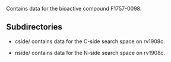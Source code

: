Contains data for the bioactive compound F1757-0098.

## Subdirectories

- cside/ contains data for the C-side search space on rv1908c.

- nside/ contains data for the N-side search space on rv1908c.

